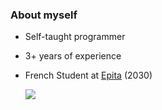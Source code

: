 ### About myself
- Self-taught programmer
- 3+ years of experience  
- French Student at [Epita](https://www.epita.fr/en/) (2030)

  <img src="https://github-readme-stats.vercel.app/api?username=icimax&show_icons=true&hide_border=false&bg_color=000000&title_color=00d4ff&text_color=abd9ff&icon_color=ff8c00&ring_color=00d4ff">

